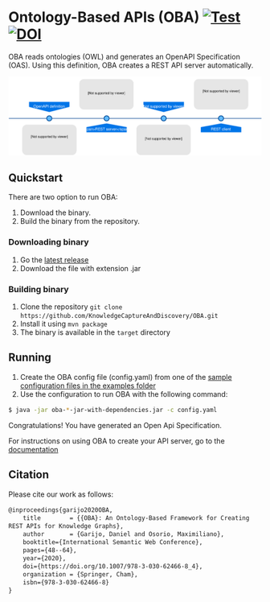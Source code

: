 # Ontology-Based APIs (OBA) [![Test](https://github.com/KnowledgeCaptureAndDiscovery/OBA/actions/workflows/build.yaml/badge.svg)](https://github.com/KnowledgeCaptureAndDiscovery/OBA/actions/workflows/build.yaml) [![DOI](https://zenodo.org/badge/DOI/10.5281/zenodo.6639554.svg)](https://doi.org/10.5281/zenodo.6639554)

OBA reads ontologies (OWL) and generates an OpenAPI Specification (OAS). Using this definition, OBA creates a REST API server automatically.

![Diagram](docs/figures/oba.svg) 

## Quickstart

There are two option to run OBA:

1. Download the binary.
2. Build the binary from the repository.


### Downloading binary

1. Go the [latest release](https://github.com/KnowledgeCaptureAndDiscovery/OBA/releases/latest)
2. Download the file with extension .jar

### Building binary

1. Clone the repository `git clone https://github.com/KnowledgeCaptureAndDiscovery/OBA.git`
2. Install it using `mvn package`
3. The binary is available in the `target` directory

## Running

1. Create the OBA config file (config.yaml) from one of the [sample configuration files in the examples folder](examples/modelcatalog/config.yaml)
2. Use the configuration to run OBA with the following command:

```bash
$ java -jar oba-*-jar-with-dependencies.jar -c config.yaml
```

Congratulations! You have generated an Open Api Specification.

For instructions on using OBA to create your API server, go to the [documentation](https://oba.readthedocs.io/en/latest/)

## Citation
Please cite our work as follows:

```
@inproceedings{garijo2020OBA,
	title        = {{OBA}: An Ontology-Based Framework for Creating REST APIs for Knowledge Graphs},
	author       = {Garijo, Daniel and Osorio, Maximiliano},
	booktitle={International Semantic Web Conference},
	pages={48--64},
	year={2020},
    doi={https://doi.org/10.1007/978-3-030-62466-8_4},
	organization = {Springer, Cham},
    isbn={978-3-030-62466-8}
}
```

